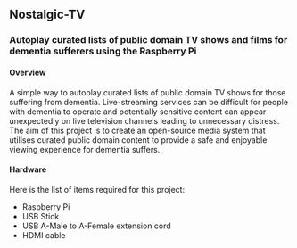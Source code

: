 Nostalgic-TV
---
<h3>Autoplay curated lists of public domain TV shows and films for dementia sufferers using the Raspberry Pi</h3>

<h4>Overview</h4>
A simple way to autoplay curated lists of public domain TV shows for those suffering from dementia.
Live-streaming services can be difficult for people with dementia to operate and potentially sensitive content can appear unexpectedly on live television channels leading to unnecessary distress. The aim of this project is to create an open-source media system that utilises curated public domain content to provide a safe and enjoyable viewing experience for dementia suffers. 

<h4>Hardware</h4>
Here is the list of items required for this project:

+ Raspberry Pi
+ USB Stick
+ USB A-Male to A-Female extension cord
+ HDMI cable
